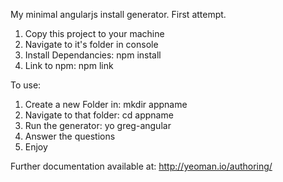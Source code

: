 My minimal angularjs install generator.  First attempt.

1) Copy this project to your machine
2) Navigate to it's folder in console
2) Install Dependancies: npm install
3) Link to npm: npm link

To use:

1) Create a new Folder in: mkdir appname
2) Navigate to that folder: cd appname
3) Run the generator: yo greg-angular
4) Answer the questions
5) Enjoy

Further documentation available at: http://yeoman.io/authoring/